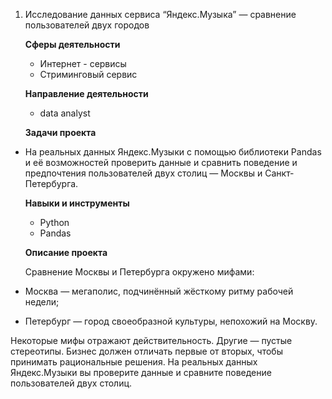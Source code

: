 1. Исследование данных сервиса “Яндекс.Музыка” — сравнение пользователей двух городов
   
   **Сферы деятельности**
   - Интернет - сервисы
   - Стриминговый сервис
     
   **Направление деятельности**
   - data analyst
     
   **Задачи проекта**
- На реальных данных Яндекс.Музыки c помощью библиотеки Pandas и её возможностей проверить данные и сравнить поведение и предпочтения пользователей двух столиц — Москвы и Санкт-Петербурга.

  **Навыки и инструменты**
  - Python
  - Pandas

  **Описание проекта**
  
  Сравнение Москвы и Петербурга окружено мифами:
  
- Москва — мегаполис, подчинённый жёсткому ритму рабочей недели;
- Петербург — город своеобразной культуры, непохожий на Москву.
  
Некоторые мифы отражают действительность. Другие — пустые стереотипы. Бизнес должен отличать первые от вторых, чтобы принимать рациональные решения. На реальных данных Яндекс.Музыки вы проверите данные и сравните поведение пользователей двух столиц.
